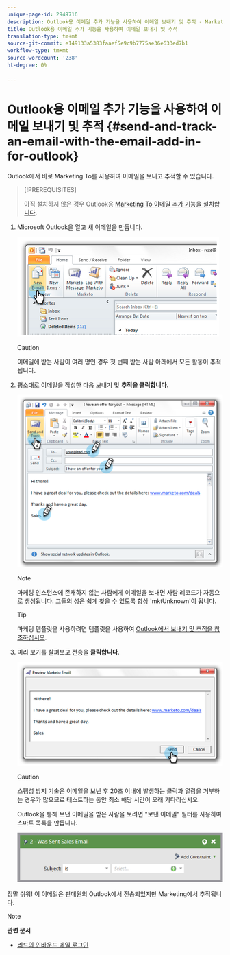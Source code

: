 ```yaml
---
unique-page-id: 2949716
description: Outlook용 이메일 추가 기능을 사용하여 이메일 보내기 및 추적 - Marketing To Docs - 제품 설명서
title: Outlook용 이메일 추가 기능을 사용하여 이메일 보내기 및 추적
translation-type: tm+mt
source-git-commit: e149133a5383faaef5e9c9b7775ae36e633ed7b1
workflow-type: tm+mt
source-wordcount: '238'
ht-degree: 0%

---
```



# Outlook용 이메일 추가 기능을 사용하여 이메일 보내기 및 추적 {#send-and-track-an-email-with-the-email-add-in-for-outlook}

Outlook에서 바로 Marketing To를 사용하여 이메일을 보내고 추적할 수 있습니다.

>[!PREREQUISITES]
>
>아직 설치하지 않은 경우 Outlook용 [Marketing To 이메일 추가 기능을 설치합니다](install-the-marketo-email-add-in-for-outlook-with-a-registration-code.md).

1. Microsoft Outlook을 열고 새 이메일을 만듭니다.

   ![](assets/image2014-9-23-16-3a6-3a46.png)

   >[!CAUTION]
   >
   >이메일에 받는 사람이 여러 명인 경우 첫 번째 받는 사람 아래에서 모든 활동이 추적됩니다.

1. 평소대로 이메일을 작성한 다음 보내기 및 **추적을 클릭합니다**.

   ![](assets/image2014-9-23-16-3a7-3a1.png)

   >[!NOTE]
   >
   >마케팅 인스턴스에 존재하지 않는 사람에게 이메일을 보내면 사람 레코드가 자동으로 생성됩니다. 그들의 성은 쉽게 찾을 수 있도록 항상 &#39;mktUnknown&#39;이 됩니다.

   >[!TIP]
   >
   >마케팅 템플릿을 사용하려면 템플릿을 사용하여 [Outlook에서 보내기 및 추적을 참조하십시오](send-and-track-from-outlook-using-a-marketo-template.md).

1. 미리 보기를 살펴보고 전송을 **클릭합니다**.

   ![](assets/image2014-9-23-16-3a7-3a13.png)

   >[!CAUTION]
   >
   >스팸성 방지 기술은 이메일을 보낸 후 20초 이내에 발생하는 클릭과 열람을 거부하는 경우가 많으므로 테스트하는 동안 최소 해당 시간이 오래 기다리십시오.

   Outlook을 통해 보낸 이메일을 받은 사람을 보려면 &quot;보낸 이메일&quot; 필터를 사용하여 스마트 목록을 만듭니다.

   ![](assets/was-sent-sales-email.png)

정말 쉬워! 이 이메일은 판매원의 Outlook에서 전송되었지만 Marketing에서 추적됩니다.

>[!NOTE]
>
>**관련 문서**
>
>* [리드의 인바운드 메일 로그인](../../../product-docs/marketo-sales-insight/using-msi/log-inbound-mail-from-your-leads-in-marketo.md)

>



